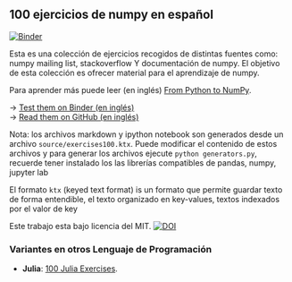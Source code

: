 ## 100 ejercicios de numpy en español

[![Binder](http://mybinder.org/badge.svg)](http://mybinder.org:/repo/rougier/numpy-100/notebooks/100%20Numpy%20exercises.ipynb)

Esta es una colección de ejercicios recogidos de distintas fuentes como: numpy mailing list, stackoverflow Y
documentación de numpy. El objetivo de esta colección es ofrecer material para el aprendizaje de numpy.

Para aprender más puede leer (en inglés) [From Python to NumPy](http://www.labri.fr/perso/nrougier/from-python-to-numpy/).

→ [Test them on Binder (en inglés)](http://mybinder.org:/repo/rougier/numpy-100/notebooks/100_Numpy_exercises.ipynb)  
→ [Read them on GitHub (en inglés)](100_Numpy_exercises.md)  

Nota: los archivos markdown y ipython notebook son generados desde un archivo `source/exercises100.ktx`. Puede modificar el contenido de estos archivos y para generar los archivos ejecute `python generators.py`, recuerde tener instalado los las librerías compatibles de pandas, numpy, jupyter lab

El formato `ktx` (keyed text format) is un formato que permite guardar texto de forma entendible,
el texto organizado en key-values, textos indexados por el valor de key

Este trabajo esta bajo licencia del MIT.
[![DOI](https://zenodo.org/badge/10173/rougier/numpy-100.svg)](https://zenodo.org/badge/latestdoi/10173/rougier/numpy-100)


### Variantes en otros Lenguaje de Programación

 - **Julia**: [100 Julia Exercises](https://github.com/RoyiAvital/Julia100Exercises).
